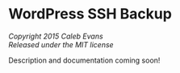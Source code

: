 # WordPress SSH Backup

*Copyright 2015 Caleb Evans*  
*Released under the MIT license*

Description and documentation coming soon!
